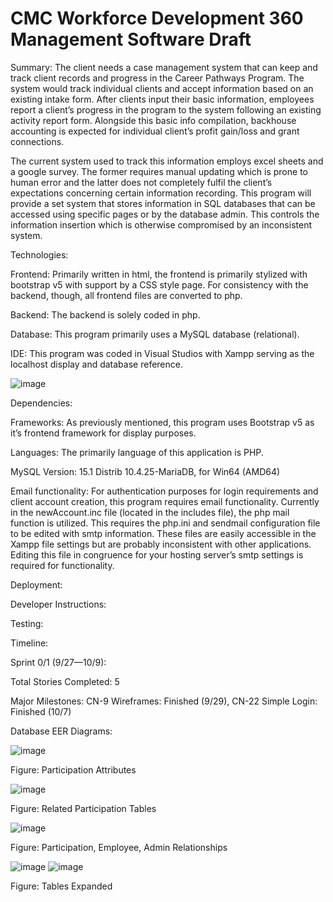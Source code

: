 # CMC Workforce Development 360 Management Software Draft
Summary:
The client needs a case management system that can keep and track client records and progress in the Career Pathways Program. The system would track individual clients and accept information based on an existing intake form. After clients input their basic information, employees report a client’s progress in the program to the system following an existing activity report form. Alongside this basic info compilation, backhouse accounting is expected for individual client’s profit gain/loss and grant connections.

The current system used to track this information employs excel sheets and a google survey. The former requires manual updating which is prone to human error and the latter does not completely fulfil the client’s expectations concerning certain information recording.
This program will provide a set system that stores information in SQL databases that can be accessed using specific pages or by the database admin. This controls the information insertion which is otherwise compromised by an inconsistent system.

Technologies:	

Frontend: Primarily written in html, the frontend is primarily stylized with bootstrap v5 with support by a CSS style page. For consistency with the backend, though, all frontend files are converted to php.

Backend: The backend is solely coded in php.

Database: This program primarily uses a MySQL database (relational).

IDE: This program was coded in Visual Studios with Xampp serving as the localhost display and database reference.

![image](https://user-images.githubusercontent.com/79181285/204054772-0e3ea5e5-16d0-488b-a6b8-fe15314f3604.png)

Dependencies:

Frameworks: As previously mentioned, this program uses Bootstrap v5 as it’s frontend framework for display purposes.

Languages: The primarily language of this application is PHP.

MySQL Version: 15.1 Distrib 10.4.25-MariaDB, for Win64 (AMD64)

Email functionality: For authentication purposes for login requirements and client account creation, this program requires email functionality. Currently in the newAccount.inc file (located in the includes file), the php mail function is utilized. This requires the php.ini and sendmail configuration file to be edited with smtp information. These files are easily accessible in the Xampp file settings but are probably inconsistent with other applications. Editing this file in congruence for your hosting server’s smtp settings is required for functionality.

Deployment:

Developer Instructions:

Testing:

Timeline:

Sprint 0/1 (9/27—10/9): 

Total Stories Completed: 5

Major Milestones: CN-9 Wireframes: Finished (9/29), CN-22 Simple Login: Finished (10/7)

Database EER Diagrams:

![image](https://user-images.githubusercontent.com/79181285/204156237-7c3ce659-c1f9-4ae2-8808-3e39e2052a8b.png)

Figure: Participation Attributes

![image](https://user-images.githubusercontent.com/79181285/204156249-5c39c4ad-2c21-4495-a14c-6576727a7a65.png)

Figure: Related Participation Tables

![image](https://user-images.githubusercontent.com/79181285/204156277-5a3e5156-40d6-42a1-8072-f01af81c3377.png)

Figure: Participation, Employee, Admin Relationships

![image](https://user-images.githubusercontent.com/79181285/204156295-9b722444-8c76-4b79-8d8d-5dda6fa596ef.png)
![image](https://user-images.githubusercontent.com/79181285/204156305-3051a576-ded5-4338-b37c-a2e61e8f3688.png)

Figure: Tables Expanded

